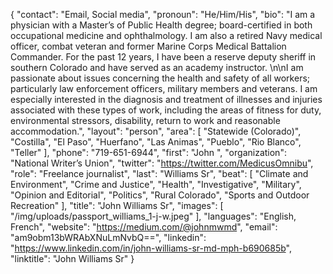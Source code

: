 {
  "contact": "Email, Social media",
  "pronoun": "He/Him/His",
  "bio": "I am a physician with a Master’s of Public Health degree; board-certified in both occupational medicine and ophthalmology. I am also a retired Navy medical officer, combat veteran and former Marine Corps Medical Battalion Commander. For the past 12 years, I have been a reserve deputy sheriff in southern Colorado and have served as an academy instructor. \n\nI am passionate about issues concerning the health and safety of all workers; particularly law enforcement officers, military members and veterans. I am especially interested in the diagnosis and treatment of illnesses and injuries associated with these types of work, including the areas of fitness for duty, environmental stressors, disability, return to work and reasonable accommodation.",
  "layout": "person",
  "area": [
    "Statewide (Colorado)",
    "Costilla",
    "El Paso",
    "Huerfano",
    "Las Animas",
    "Pueblo",
    "Rio Blanco",
    "Teller"
  ],
  "phone": "719-651-6944",
  "first": "John ",
  "organization": "National Writer’s Union",
  "twitter": "https://twitter.com/MedicusOmnibu",
  "role": "Freelance journalist",
  "last": "Williams Sr",
  "beat": [
    "Climate and Environment",
    "Crime and Justice",
    "Health",
    "Investigative",
    "Military",
    "Opinion and Editorial",
    "Politics",
    "Rural Colorado",
    "Sports and Outdoor Recreation"
  ],
  "title": "John Williams Sr",
  "images": [
    "/img/uploads/passport_williams_1-j-w.jpeg"
  ],
  "languages": "English, French",
  "website": "https://medium.com/@johnmwmd",
  "email": "am9obm13bWRAbXNuLmNvbQ==",
  "linkedin": "https://www.linkedin.com/in/john-williams-sr-md-mph-b690685b",
  "linktitle": "John Williams Sr"
}